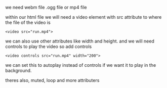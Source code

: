 

we need webm file .ogg file or mp4 file 


within our html file we will need a video element with src attribute to where the file of the video is  


	<video src="run.mp4">

we can also use other attributes like width and height. and we will need controls to play the video so add controls

	<video controls src="run.mp4" width="200">
</video>


we can set this to autoplay instead of controls if we want it to play in the background.

theres also, muted, loop and more attributers 